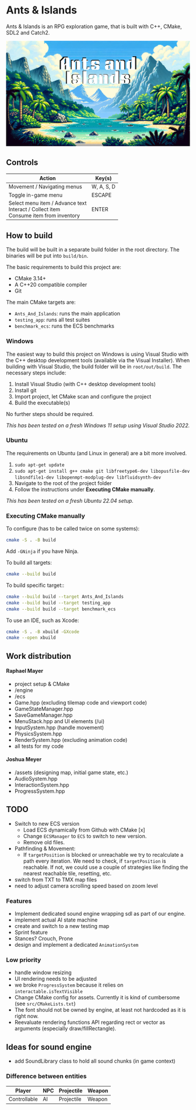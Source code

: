 # Ants & Islands

Ants & Islands is an RPG exploration game, that is built with C++, CMake, SDL2 and Catch2.

![alt text for screen readers](/assets/mainmenu_background.png "Text to show on mouseover")

## Controls

| Action                                                                                          | Key(s)     |
|-------------------------------------------------------------------------------------------------|------------|
| Movement / Navigating menus                                                                     | W, A, S, D |
| Toggle in-game menu                                                                             | ESCAPE     |
| Select menu item / Advance text <br/> Interact / Collect item <br/> Consume item from inventory | ENTER      |


## How to build
The build will be built in a separate build folder in the root directory. The binaries will be put into ```build/bin```.

The basic requirements to build this project are:

- CMake 3.14+
- A C++20 compatible compiler
- Git

The main CMake targets are:
- ```Ants_And_Islands```: runs the main application
- ```testing_app```: runs all test suites
- ```benchmark_ecs```: runs the ECS benchmarks

### Windows
The easiest way to build this project on Windows is using Visual Studio with the C++ desktop development tools (available via the Visual Installer). 
When building with Visual Studio, the build folder will be in ```root/out/build```. The necessary steps include:

1. Install Visual Studio (with C++ desktop development tools)
2. Install git
3. Import project, let CMake scan and configure the project
4. Build the executable(s)

No further steps should be required.
 
*This has been tested on a fresh Windows 11 setup using Visual Studio 2022.*

### Ubuntu
The requirements on Ubuntu (and Linux in general) are a bit more involved.

1. ```sudo apt-get update```
2. ```sudo apt-get install g++ cmake git libfreetype6-dev libopusfile-dev libsndfile1-dev libopenmpt-modplug-dev libfluidsynth-dev```
3. Navigate to the root of the project folder
4. Follow the instructions under **Executing CMake manually**.

*This has been tested on a fresh Ubuntu 22.04 setup.*

### Executing CMake manually
To configure (has to be called twice on some systems):

```bash
cmake -S . -B build
```

Add `-GNinja` if you have Ninja.

To build all targets:

```bash
cmake --build build
```

To build specific target::

```bash
cmake --build build --target Ants_And_Islands
cmake --build build --target testing_app
cmake --build build --target benchmark_ecs
```

To use an IDE, such as Xcode:

```bash
cmake -S . -B xbuild -GXcode
cmake --open xbuild
```

## Work distribution
#### Raphael Mayer
- project setup & CMake
- /engine
- /ecs
- Game.hpp (excluding tilemap code and viewport code)
- GameStateManager.hpp
- SaveGameManager.hpp
- MenuStack.hpp and UI elements (/ui)
- InputSystem.hpp (handle movement)
- PhysicsSystem.hpp
- RenderSystem.hpp (excluding animation code)
- all tests for my code

#### Joshua Meyer
- /assets (designing map, initial game state, etc.)
- AudioSystem.hpp
- InteractionSystem.hpp
- ProgressSystem.hpp

## TODO
- Switch to new ECS version
	- Load ECS dynamically from Github with CMake [x]
	- Change `ECSManager` to `ECS` to switch to new version.
	- Remove old files.
- Pathfinding & Movement:
	- If `targetPosition` is blocked or unreachable we try to recalculate a path every iteration. We need to check, if `targetPosition` is reachable. If not, we could use a couple of strategies like finding the nearest reachable tile, resetting, etc.
- switch from TXT to TMX map files
- need to adjust camera scrolling speed based on zoom level

### Features 
- Implement dedicated sound engine wrapping sdl as part of our engine.
- implement actual AI state machine
- create and switch to a new testing map 
- Sprint feature
- Stances? Crouch, Prone
- design and implement a dedicated `AnimationSystem`

### Low priority
- handle window resizing
- UI rendering needs to be adjusted
- we broke `ProgressSystem` because it relies on `interactable.isTextVisible`
- Change CMake config for assets. Currently it is kind of cumbersome (see `src/CMakeLists.txt`)
- The font should not be owned by engine, at least not hardcoded as it is right now.
- Reevaluate rendering functions API regarding rect or vector as arguments (especially draw/fillRectangle).

## Ideas for sound engine
- add SoundLibrary class to hold all sound chunks (in game context)

### Difference between entities

| Player          | NPC             | Projectile      | Weapon          |
|-----------------|-----------------|-----------------|-----------------|
| Controllable    | AI              | Projectile      | Weapon          |

